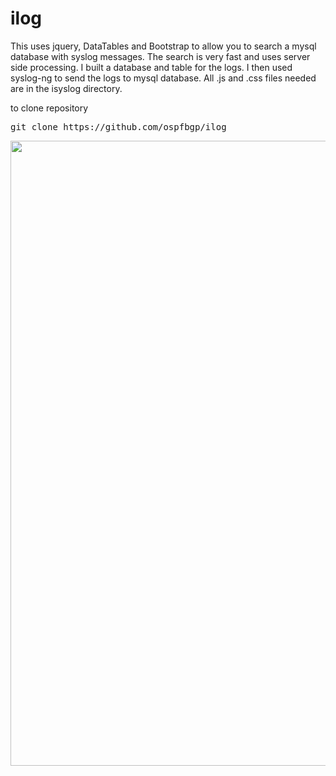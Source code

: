 # ilog
This uses jquery, DataTables and Bootstrap to allow you to search a mysql database with syslog messages.  The search is very fast and uses server side processing.  I built a database and table for the logs.  I then used syslog-ng to send the logs to mysql database.  All .js and .css files needed are in the isyslog directory.

to clone repository
<pre>
git clone https://github.com/ospfbgp/ilog
</pre>

<p align="center">
  <img src="iSyslog_screenshot.png" width="1000"/>
</p>
